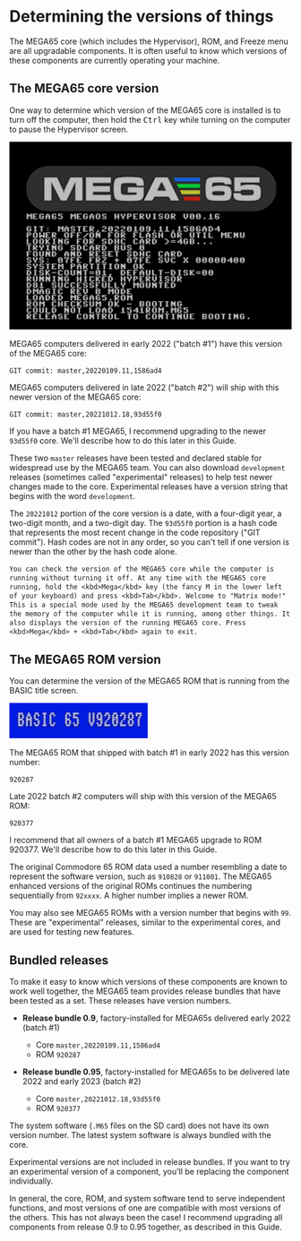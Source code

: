 # Determining the versions of things

The MEGA65 core (which includes the Hypervisor), ROM, and Freeze menu are all upgradable components. It is often useful to know which versions of these components are currently operating your machine.

## The MEGA65 core version

One way to determine which version of the MEGA65 core is installed is to turn off the computer, then hold the <kbd>Ctrl</kbd> key while turning on the computer to pause the Hypervisor screen.

![Hypervisor startup paused with Ctrl key](screenshots/hypervisor_paused.jpg)

MEGA65 computers delivered in early 2022 ("batch #1") have this version of the MEGA65 core:

```
GIT commit: master,20220109.11,1586ad4
```

MEGA65 computers delivered in late 2022 ("batch #2") will ship with this newer version of the MEGA65 core:

```
GIT commit: master,20221012.18,93d55f0
```

If you have a batch #1 MEGA65, I recommend upgrading to the newer `93d55f0` core. We'll describe how to do this later in this Guide.

These two `master` releases have been tested and declared stable for widespread use by the MEGA65 team. You can also download `development` releases (sometimes called "experimental" releases) to help test newer changes made to the core. Experimental releases have a version string that begins with the word `development`.

The `20221012` portion of the core version is a date, with a four-digit year, a two-digit month, and a two-digit day. The `93d55f0` portion is a hash code that represents the most recent change in the code repository ("GIT commit"). Hash codes are not in any order, so you can't tell if one version is newer than the other by the hash code alone.

```{tip}
You can check the version of the MEGA65 core while the computer is running without turning it off. At any time with the MEGA65 core running, hold the <kbd>Mega</kbd> key (the fancy M in the lower left of your keyboard) and press <kbd>Tab</kbd>. Welcome to "Matrix mode!" This is a special mode used by the MEGA65 development team to tweak the memory of the computer while it is running, among other things. It also displays the version of the running MEGA65 core. Press <kbd>Mega</kbd> + <kbd>Tab</kbd> again to exit.
```

## The MEGA65 ROM version

You can determine the version of the MEGA65 ROM that is running from the BASIC title screen.

![ROM version from the BASIC screen, 920287](screenshots/basic_920287_number.jpg)

The MEGA65 ROM that shipped with batch #1 in early 2022 has this version number:

```
920287
```

Late 2022 batch #2 computers will ship with this version of the MEGA65 ROM:

```
920377
```

I recommend that all owners of a batch #1 MEGA65 upgrade to ROM 920377. We'll describe how to do this later in this Guide.

The original Commodore 65 ROM data used a number resembling a date to represent the software version, such as `910828` or `911001`. The MEGA65 enhanced versions of the original ROMs continues the numbering sequentially from `92xxxx`. A higher number implies a newer ROM.

You may also see MEGA65 ROMs with a version number that begins with `99`. These are "experimental" releases, similar to the experimental cores, and are used for testing new features.

## Bundled releases

To make it easy to know which versions of these components are known to work well together, the MEGA65 team provides release bundles that have been tested as a set. These releases have version numbers.

-   **Release bundle 0.9**, factory-installed for MEGA65s delivered early 2022 (batch #1)

    -   Core `master,20220109.11,1586ad4`
    -   ROM `920287`

-   **Release bundle 0.95**, factory-installed for MEGA65s to be delivered late 2022 and early 2023 (batch #2)
    -   Core `master,20221012.18,93d55f0`
    -   ROM `920377`

The system software (`.M65` files on the SD card) does not have its own version number. The latest system software is always bundled with the core.

Experimental versions are not included in release bundles. If you want to try an experimental version of a component, you'll be replacing the component individually.

In general, the core, ROM, and system software tend to serve independent functions, and most versions of one are compatible with most versions of the others. This has not always been the case! I recommend upgrading all components from release 0.9 to 0.95 together, as described in this Guide.
